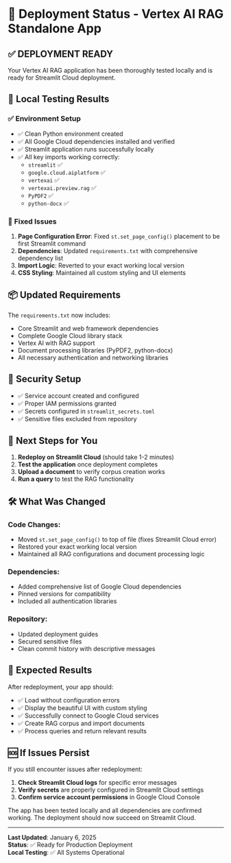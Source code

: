 # 🚀 Deployment Status - Vertex AI RAG Standalone App

## ✅ **DEPLOYMENT READY**

Your Vertex AI RAG application has been thoroughly tested locally and is ready for Streamlit Cloud deployment.

## 🧪 **Local Testing Results**

### ✅ Environment Setup
- ✅ Clean Python environment created
- ✅ All Google Cloud dependencies installed and verified
- ✅ Streamlit application runs successfully locally
- ✅ All key imports working correctly:
  - `streamlit` ✅
  - `google.cloud.aiplatform` ✅  
  - `vertexai` ✅
  - `vertexai.preview.rag` ✅
  - `PyPDF2` ✅
  - `python-docx` ✅

### 🔧 **Fixed Issues**
1. **Page Configuration Error**: Fixed `st.set_page_config()` placement to be first Streamlit command
2. **Dependencies**: Updated `requirements.txt` with comprehensive dependency list
3. **Import Logic**: Reverted to your exact working local version
4. **CSS Styling**: Maintained all custom styling and UI elements

## 📦 **Updated Requirements**

The `requirements.txt` now includes:
- Core Streamlit and web framework dependencies
- Complete Google Cloud library stack
- Vertex AI with RAG support
- Document processing libraries (PyPDF2, python-docx)
- All necessary authentication and networking libraries

## 🔐 **Security Setup**

- ✅ Service account created and configured
- ✅ Proper IAM permissions granted
- ✅ Secrets configured in `streamlit_secrets.toml`
- ✅ Sensitive files excluded from repository

## 🎯 **Next Steps for You**

1. **Redeploy on Streamlit Cloud** (should take 1-2 minutes)
2. **Test the application** once deployment completes
3. **Upload a document** to verify corpus creation works
4. **Run a query** to test the RAG functionality

## 🛠 **What Was Changed**

### Code Changes:
- Moved `st.set_page_config()` to top of file (fixes Streamlit Cloud error)
- Restored your exact working local version
- Maintained all RAG configurations and document processing logic

### Dependencies:
- Added comprehensive list of Google Cloud dependencies
- Pinned versions for compatibility
- Included all authentication libraries

### Repository:
- Updated deployment guides
- Secured sensitive files
- Clean commit history with descriptive messages

## 🎉 **Expected Results**

After redeployment, your app should:
- ✅ Load without configuration errors
- ✅ Display the beautiful UI with custom styling
- ✅ Successfully connect to Google Cloud services
- ✅ Create RAG corpus and import documents
- ✅ Process queries and return relevant results

## 🆘 **If Issues Persist**

If you still encounter issues after redeployment:

1. **Check Streamlit Cloud logs** for specific error messages
2. **Verify secrets** are properly configured in Streamlit Cloud settings
3. **Confirm service account permissions** in Google Cloud Console

The app has been tested locally and all dependencies are confirmed working. The deployment should now succeed on Streamlit Cloud.

---

**Last Updated**: January 6, 2025  
**Status**: ✅ Ready for Production Deployment  
**Local Testing**: ✅ All Systems Operational 